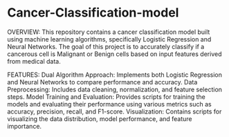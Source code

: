 # Cancer-Classification-model
OVERVIEW:
This repository contains a cancer classification model built using machine learning algorithms, specifically Logistic Regression and Neural Networks. The goal of this project is to accurately classify if a cancerous cell is Malignant or Benign cells based on input features derived from medical data.

FEATURES:
Dual Algorithm Approach: Implements both Logistic Regression and Neural Networks to compare performance and accuracy.
Data Preprocessing: Includes data cleaning, normalization, and feature selection steps.
Model Training and Evaluation: Provides scripts for training the models and evaluating their performance using various metrics such as accuracy, precision, recall, and F1-score.
Visualization: Contains scripts for visualizing the data distribution, model performance, and feature importance.



